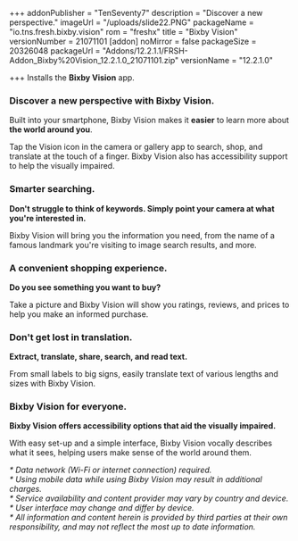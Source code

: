 +++
addonPublisher = "TenSeventy7"
description = "Discover a new perspective."
imageUrl = "/uploads/slide22.PNG"
packageName = "io.tns.fresh.bixby.vision"
rom = "freshx"
title = "Bixby Vision"
versionNumber = 21071101
[addon]
noMirror = false
packageSize = 20326048
packageUrl = "Addons/12.2.1.1/FRSH-Addon_Bixby%20Vision_12.2.1.0_21071101.zip"
versionName = "12.2.1.0"

+++
Installs the **Bixby Vision** app.

### Discover a new perspective with Bixby Vision.

Built into your smartphone, Bixby Vision makes it **easier** to learn more about **the world around you**.

Tap the Vision icon in the camera or gallery app to search, shop, and translate at the touch of a finger. Bixby Vision also has accessibility support to help the visually impaired.

### Smarter searching.

**Don't struggle to think of keywords. Simply point your camera at what you're interested in.**

Bixby Vision will bring you the information you need, from the name of a famous landmark you're visiting to image search results, and more.

### A convenient shopping experience.

**Do you see something you want to buy?**

Take a picture and Bixby Vision will show you ratings, reviews, and prices to help you make an informed purchase.

### Don't get lost in translation.

**Extract, translate, share, search, and read text.**

From small labels to big signs, easily translate text of various lengths and sizes with Bixby Vision.

### Bixby Vision for everyone.

**Bixby Vision offers accessibility options that aid the visually impaired.**

With easy set-up and a simple interface, Bixby Vision vocally describes what it sees, helping users make sense of the world around them.

  
_* Data network (Wi-Fi or internet connection) required.  
\* Using mobile data while using Bixby Vision may result in additional charges.  
\* Service availability and content provider may vary by country and device.  
\* User interface may change and differ by device.  
\* All information and content herein is provided by third parties at their own responsibility, and may not reflect the most up to date information._